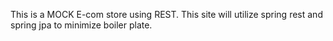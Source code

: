 This is a MOCK E-com store using REST. This site will utilize spring rest and spring jpa to minimize boiler plate.

